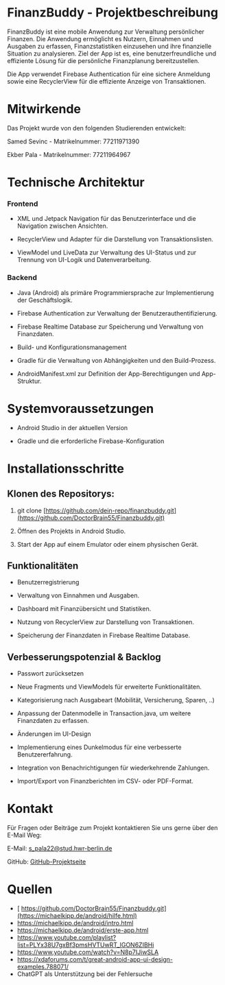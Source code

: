 # FinanzBuddy - Projektbeschreibung

FinanzBuddy ist eine mobile Anwendung zur Verwaltung persönlicher Finanzen. Die Anwendung ermöglicht es Nutzern, Einnahmen und Ausgaben zu erfassen, Finanzstatistiken einzusehen und ihre finanzielle Situation zu analysieren.
Ziel der App ist es, eine benutzerfreundliche und effiziente Lösung für die persönliche Finanzplanung bereitzustellen.

Die App verwendet Firebase Authentication für eine sichere Anmeldung sowie eine RecyclerView für die effiziente Anzeige von Transaktionen.

# Mitwirkende

Das Projekt wurde von den folgenden Studierenden entwickelt:

Samed Sevinc - Matrikelnummer: 77211971390

Ekber Pala - Matrikelnummer: 77211964967



# Technische Architektur

### Frontend

- XML und Jetpack Navigation für das Benutzerinterface und die Navigation zwischen Ansichten.

- RecyclerView und Adapter für die Darstellung von Transaktionslisten.

- ViewModel und LiveData zur Verwaltung des UI-Status und zur Trennung von UI-Logik und Datenverarbeitung.

### Backend

- Java (Android) als primäre Programmiersprache zur Implementierung der Geschäftslogik.

- Firebase Authentication zur Verwaltung der Benutzerauthentifizierung.

- Firebase Realtime Database zur Speicherung und Verwaltung von Finanzdaten.

- Build- und Konfigurationsmanagement

- Gradle für die Verwaltung von Abhängigkeiten und den Build-Prozess.

- AndroidManifest.xml zur Definition der App-Berechtigungen und App-Struktur.


# Systemvoraussetzungen

- Android Studio in der aktuellen Version

- Gradle und die erforderliche Firebase-Konfiguration



# Installationsschritte

## Klonen des Repositorys:

1. git clone [https://github.com/dein-repo/finanzbuddy.git](https://github.com/DoctorBrain55/Finanzbuddy.git)

2. Öffnen des Projekts in Android Studio.

3. Start der App auf einem Emulator oder einem physischen Gerät.


## Funktionalitäten

- Benutzerregistrierung

- Verwaltung von Einnahmen und Ausgaben.

- Dashboard mit Finanzübersicht und Statistiken.

- Nutzung von RecyclerView zur Darstellung von Transaktionen.

- Speicherung der Finanzdaten in Firebase Realtime Database.

## Verbesserungspotenzial & Backlog


- Passwort zurücksetzen
  
- Neue Fragments und ViewModels für erweiterte Funktionalitäten.

- Kategorisierung nach Ausgabeart (Mobilität, Versicherung, Sparen, ..)

- Anpassung der Datenmodelle in Transaction.java, um weitere Finanzdaten zu erfassen.

- Änderungen im UI-Design

- Implementierung eines Dunkelmodus für eine verbesserte Benutzererfahrung.

- Integration von Benachrichtigungen für wiederkehrende Zahlungen.

- Import/Export von Finanzberichten im CSV- oder PDF-Format.

 
# Kontakt

Für Fragen oder Beiträge zum Projekt kontaktieren Sie uns gerne über den E-Mail Weg:

E-Mail: s_pala22@stud.hwr-berlin.de

GitHub: [GitHub-Projektseite](https://github.com/dein-repo/finanzbuddy.git)

# Quellen
- [ https://github.com/DoctorBrain55/Finanzbuddy.git](https://michaelkipp.de/android/hilfe.html)
- https://michaelkipp.de/android/intro.html
- https://michaelkipp.de/android/erste-app.html
- https://www.youtube.com/playlist?list=PLYx38U7gxBf3pmsHVTUwRT_lGON6ZIBHi
- https://www.youtube.com/watch?v=N8p7IJiwSLA
- https://xdaforums.com/t/great-android-app-ui-design-examples.788071/
- ChatGPT als Unterstützung bei der Fehlersuche
